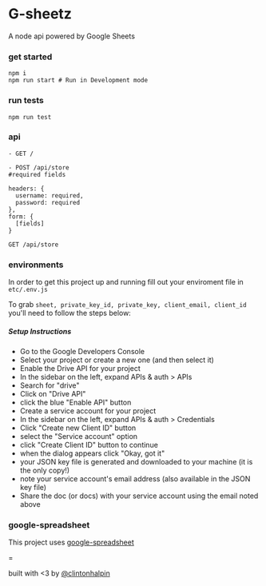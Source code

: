 # G-sheetz

A node api powered by Google Sheets

### get started

```shell
npm i 
npm run start # Run in Development mode
```

### run tests
```shell
npm run test
```

### api
```
- GET /

- POST /api/store
#required fields

headers: {
  username: required,
  password: required
},
form: {
  [fields]
}

GET /api/store

```

### environments

In order to get this project up and running fill out your enviroment file in `etc/.env.js`

To grab `sheet, private_key_id, private_key, client_email, client_id` you'll need to follow the steps below:

##### Setup Instructions

- Go to the Google Developers Console
- Select your project or create a new one (and then select it)
- Enable the Drive API for your project
- In the sidebar on the left, expand APIs & auth > APIs
- Search for "drive"
- Click on "Drive API"
- click the blue "Enable API" button
- Create a service account for your project
- In the sidebar on the left, expand APIs & auth > Credentials
- Click "Create new Client ID" button
- select the "Service account" option
- click "Create Client ID" button to continue
- when the dialog appears click "Okay, got it"
- your JSON key file is generated and downloaded to your machine (it is the only copy!)
- note your service account's email address (also available in the JSON key file)
- Share the doc (or docs) with your service account using the email noted above

### google-spreadsheet

This project uses [google-spreadsheet](https://www.npmjs.com/package/google-spreadsheet)

=

built with <3 by [@clintonhalpin](http://twitter.com/clintonhalpin)
